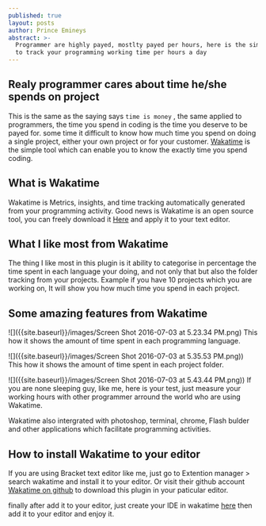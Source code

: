 ```yaml
---
published: true
layout: posts
author: Prince Emineys
abstract: >-
  Programmer are highly payed, mostlty payed per hours, here is the simple way
  to track your programming working time per hours a day
---
```

## **Realy programmer cares about time he/she spends on project**

This is the same as the saying says ```time is money``` , the same applied to programmers, the time you spend in coding is the time you deserve to be payed for. some time it difficult to know how much time you spend on doing a single project, either your own project or for your customer. [Wakatime](wakatime.com) is the simple tool which can enable you to know the exactly time you spend coding.


## **What is Wakatime**

Wakatime is Metrics, insights, and time tracking automatically generated from your programming activity. Good news is Wakatime is an open source tool, you can freely download it [Here](https://wakatime.com/download) and apply it to your text editor.

## **What I like most from Wakatime**

The thing I like most in this plugin is it ability to categorise in percentage the time spent in each language your doing, and not only that but also the folder tracking from your projects. Example if you have 10 projects which you are working on, It will show you how much time you spend in each project. 

## **Some amazing features from Wakatime**

![]({{site.baseurl}}/images/Screen Shot 2016-07-03 at 5.23.34 PM.png) 
This how it shows the amount of time spent in each programming language.

![]({{site.baseurl}}/images/Screen Shot 2016-07-03 at 5.35.53 PM.png))
This how it shows the amount of time spent in each project folder.

![]({{site.baseurl}}/images/Screen Shot 2016-07-03 at 5.43.44 PM.png))
If you are none sleeping guy, like me, here is your test, just measure your working hours with other programmer arround the world who are using Wakatime. 

Wakatime also intergrated with photoshop, terminal, chrome, Flash bulder and other applications which facilitate programming activities.

## **How to install Wakatime to your editor**

If you are using Bracket text editor like me, just go to Extention manager > search wakatime and install it to your editor. Or visit their github account [Wakatime on github](https://github.com/wakatime) to download this plugin in your paticular editor.

finally after add it to your editor, just create your IDE in wakatime [here](https://wakatime.com/editors) then add it to your editor and enjoy it. 


